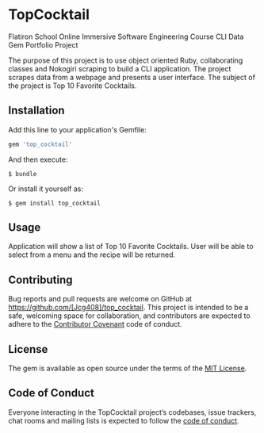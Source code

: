 # TopCocktail

Flatiron School Online Immersive Software Engineering Course 
CLI Data Gem Portfolio Project

The purpose of this project is to use object oriented Ruby, collaborating classes and Nokogiri scraping to build a CLI application. 
The project scrapes data from a webpage and presents a user interface. The subject of the project is Top 10 Favorite Cocktails.


## Installation

Add this line to your application's Gemfile:

```ruby
gem 'top_cocktail'
```

And then execute:

    $ bundle

Or install it yourself as:

    $ gem install top_cocktail

## Usage

Application will show a list of Top 10 Favorite Cocktails. User will be able to select from a menu and the recipe will be returned.

## Contributing

Bug reports and pull requests are welcome on GitHub at https://github.com/[Jcg408]/top_cocktail. This project is intended to be a safe, welcoming space for collaboration, and contributors are expected to adhere to the [Contributor Covenant](http://contributor-covenant.org) code of conduct.

## License

The gem is available as open source under the terms of the [MIT License](https://opensource.org/licenses/MIT).

## Code of Conduct

Everyone interacting in the TopCocktail project’s codebases, issue trackers, chat rooms and mailing lists is expected to follow the [code of conduct](https://github.com/[Jcg408]/top_cocktail/blob/master/CODE_OF_CONDUCT.md).
